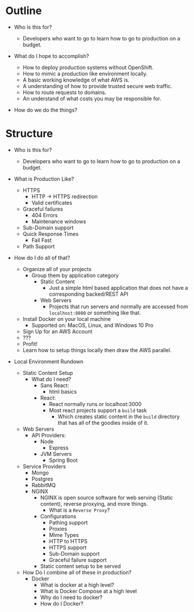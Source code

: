 # Outline

- Who is this for?
    - Developers who want to go to learn how to go to production on a budget.

- What do I hope to accomplish?
    - How to deploy production systems without OpenShift.
    - How to mimic a production like environment locally.
    - A basic working knowledge of what AWS is.
    - A understanding of how to provide trusted secure web traffic.
    - How to route requests to domains.
    - An understand of what costs you may be responsible for.
    
- How do we do the things?

# Structure

- Who is this for?
    - Developers who want to go to learn how to go to production on a budget.
    
- What is Production Like?
    - HTTPS
        - HTTP -> HTTPS redirection
        - Valid certificates
    - Graceful failures
        - 404 Errors
        - Maintenance windows
    - Sub-Domain support
    - Quick Response Times
        - Fail Fast
    - Path Support

- How do I do all of that?
    - Organize all of your projects
        - Group them by application category
            - Static Content
                - Just a simple html based application that does not have a corresponding backed/REST API
            - Web Servers
                - Projects that run servers and normally are accessed from `localhost:8080` or something like that.
    - Install Docker on your local machine
        - Supported on: MacOS, Linux, and Windows 10 Pro        
    - Sign Up for an AWS Account
    - ???
    - Profit!
    - Learn how to setup things locally then draw the AWS parallel.
    
- Local Environment Rundown
    - Static Content Setup
        - What do I need?
            - Sans React:
                - html basics
            - React:
                - React normally runs or localhost:3000
                - Most react projects support a `build` task
                    - Which creates static content in the `build` directory that has all of the goodies inside of it.
    - Web Servers
        - API Providers:
            - Node
                - Express
            - JVM Servers
                - Spring Boot
    - Service Providers
        - Mongo
        - Postgres
        - RabbitMQ            
        - NGINX
            - NGINX is open source software for web serving (Static content), reverse proxying, and more things.
                - What is a `Reverse Proxy`?
            - Configurations
                - Pathing support
                - Proxies
                - Mime Types
                - HTTP to HTTPS
                - HTTPS support
                - Sub-Domain support
                - Graceful failure support
            - Static content setup to be served
    - How Do I combine all of these in production?
        - Docker
            - What is docker at a high level?
            - What is Docker Compose at a high level
            - Why do I need to docker?
            - How do I Docker?